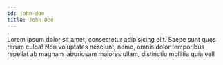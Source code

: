 ```yaml
---
id: john-doe
title: John Doe
---
```

Lorem ipsum dolor sit amet, consectetur adipisicing elit. Saepe sunt quos rerum culpa! Non voluptates nesciunt, nemo, omnis dolor temporibus repellat ab magnam laboriosam maiores ullam, distinctio mollitia quia vel!
